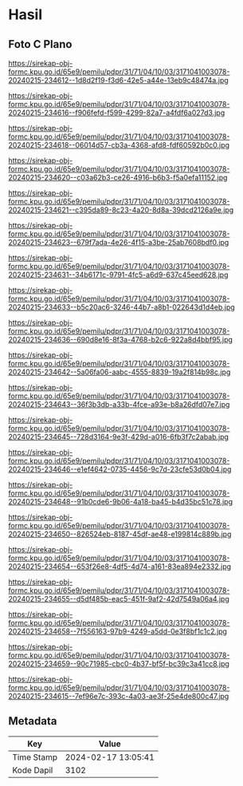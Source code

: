 # Hasil

## Foto C Plano

https://sirekap-obj-formc.kpu.go.id/65e9/pemilu/pdpr/31/71/04/10/03/3171041003078-20240215-234612--1d8d2f19-f3d6-42e5-a44e-13eb9c48474a.jpg

https://sirekap-obj-formc.kpu.go.id/65e9/pemilu/pdpr/31/71/04/10/03/3171041003078-20240215-234616--f906fefd-f599-4299-82a7-a4fdf6a027d3.jpg

https://sirekap-obj-formc.kpu.go.id/65e9/pemilu/pdpr/31/71/04/10/03/3171041003078-20240215-234618--06014d57-cb3a-4368-afd8-fdf60592b0c0.jpg

https://sirekap-obj-formc.kpu.go.id/65e9/pemilu/pdpr/31/71/04/10/03/3171041003078-20240215-234620--c03a62b3-ce26-4916-b6b3-f5a0efa11152.jpg

https://sirekap-obj-formc.kpu.go.id/65e9/pemilu/pdpr/31/71/04/10/03/3171041003078-20240215-234621--c395da89-8c23-4a20-8d8a-39dcd2126a9e.jpg

https://sirekap-obj-formc.kpu.go.id/65e9/pemilu/pdpr/31/71/04/10/03/3171041003078-20240215-234623--679f7ada-4e26-4f15-a3be-25ab7608bdf0.jpg

https://sirekap-obj-formc.kpu.go.id/65e9/pemilu/pdpr/31/71/04/10/03/3171041003078-20240215-234631--34b6171c-9791-4fc5-a6d9-637c45eed628.jpg

https://sirekap-obj-formc.kpu.go.id/65e9/pemilu/pdpr/31/71/04/10/03/3171041003078-20240215-234633--b5c20ac6-3246-44b7-a8b1-022643d1d4eb.jpg

https://sirekap-obj-formc.kpu.go.id/65e9/pemilu/pdpr/31/71/04/10/03/3171041003078-20240215-234636--690d8e16-8f3a-4768-b2c6-922a8d4bbf95.jpg

https://sirekap-obj-formc.kpu.go.id/65e9/pemilu/pdpr/31/71/04/10/03/3171041003078-20240215-234642--5a06fa06-aabc-4555-8839-19a2f814b98c.jpg

https://sirekap-obj-formc.kpu.go.id/65e9/pemilu/pdpr/31/71/04/10/03/3171041003078-20240215-234643--36f3b3db-a33b-4fce-a93e-b8a26dfd07e7.jpg

https://sirekap-obj-formc.kpu.go.id/65e9/pemilu/pdpr/31/71/04/10/03/3171041003078-20240215-234645--728d3164-9e3f-429d-a016-6fb3f7c2abab.jpg

https://sirekap-obj-formc.kpu.go.id/65e9/pemilu/pdpr/31/71/04/10/03/3171041003078-20240215-234646--e1ef4642-0735-4456-9c7d-23cfe53d0b04.jpg

https://sirekap-obj-formc.kpu.go.id/65e9/pemilu/pdpr/31/71/04/10/03/3171041003078-20240215-234648--91b0cde6-9b06-4a18-ba45-b4d35bc51c78.jpg

https://sirekap-obj-formc.kpu.go.id/65e9/pemilu/pdpr/31/71/04/10/03/3171041003078-20240215-234650--826524eb-8187-45df-ae48-e199814c889b.jpg

https://sirekap-obj-formc.kpu.go.id/65e9/pemilu/pdpr/31/71/04/10/03/3171041003078-20240215-234654--653f26e8-4df5-4d74-a161-83ea894e2332.jpg

https://sirekap-obj-formc.kpu.go.id/65e9/pemilu/pdpr/31/71/04/10/03/3171041003078-20240215-234655--d5df485b-eac5-451f-9af2-42d7549a06a4.jpg

https://sirekap-obj-formc.kpu.go.id/65e9/pemilu/pdpr/31/71/04/10/03/3171041003078-20240215-234658--7f556163-97b9-4249-a5dd-0e3f8bf1c1c2.jpg

https://sirekap-obj-formc.kpu.go.id/65e9/pemilu/pdpr/31/71/04/10/03/3171041003078-20240215-234659--90c71985-cbc0-4b37-bf5f-bc39c3a41cc8.jpg

https://sirekap-obj-formc.kpu.go.id/65e9/pemilu/pdpr/31/71/04/10/03/3171041003078-20240215-234615--7ef96e7c-393c-4a03-ae3f-25e4de800c47.jpg


## Metadata

| Key        | Value               |
| ---------- | ------------------- |
| Time Stamp | 2024-02-17 13:05:41 |
| Kode Dapil | 3102                |



